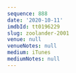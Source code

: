 ```yaml
---
sequence: 888
date: '2020-10-11'
imdbId: tt0196229
slug: zoolander-2001
venue: null
venueNotes: null
medium: iTunes
mediumNotes: null
---
```


